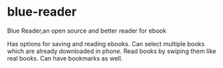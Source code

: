 blue-reader
===========

Blue Reader,an open source and better reader for ebook

Has options for saving and reading ebooks.
Can select multiple books which are already downloaded in phone.
Read books by swiping them like real books.
Can have bookmarks as well.
 
